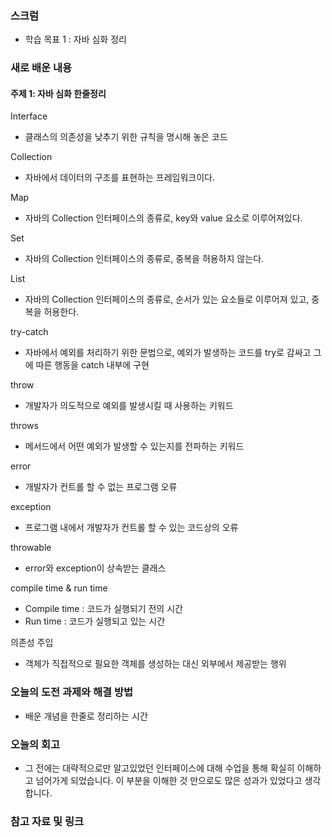 

### 스크럼
- 학습 목표 1 : 자바 심화 정리

### 새로 배운 내용
#### 주제 1: 자바 심화 한줄정리
Interface
- 클래스의 의존성을 낮추기 위한 규칙을 명시해 놓은 코드

Collection
- 자바에서 데이터의 구조를 표현하는 프레임워크이다.

Map
- 자바의 Collection 인터페이스의 종류로, key와 value 요소로 이루어져있다.

Set
- 자바의 Collection 인터페이스의 종류로, 중복을 허용하지 않는다.

List
- 자바의 Collection 인터페이스의 종류로, 순서가 있는 요소들로 이루어져 있고, 중복을 허용한다.

try-catch
- 자바에서 예외를 처리하기 위한 문법으로, 예외가 발생하는 코드를 try로 감싸고 그에 따른 행동을 catch 내부에 구현

throw
- 개발자가 의도적으로 예외를 발생시킬 때 사용하는 키워드

throws
- 메서드에서 어떤 예외가 발생할 수 있는지를 전파하는 키워드

error
- 개발자가 컨트롤 할 수 없는 프로그램 오류

exception
- 프로그램 내에서 개발자가 컨트롤 할 수 있는 코드상의 오류

throwable
- error와 exception이 상속받는 클래스

compile time & run time
- Compile time : 코드가 실행되기 전의 시간
- Run time : 코드가 실행되고 있는 시간

의존성 주입
- 객체가 직접적으로 필요한 객체를 생성하는 대신 외부에서 제공받는 행위

### 오늘의 도전 과제와 해결 방법
- 배운 개념을 한줄로 정리하는 시간

### 오늘의 회고
- 그 전에는 대략적으로만 알고있었던 인터페이스에 대해 수업을 통해 확실히 이해하고 넘어가게 되었습니다. 이 부분을 이해한 것 만으로도 많은 성과가 있었다고 생각합니다.

### 참고 자료 및 링크
